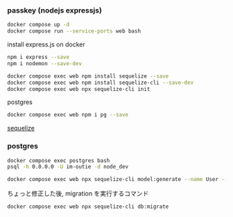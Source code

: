 ### passkey (nodejs expressjs)

```sh
docker compose up -d
docker compose run --service-ports web bash
```

install express.js on docker

```sh
npm i express --save
npm i nodemon --save-dev
```

```sh
docker compose exec web npm install sequelize --save
docker compose exec web npm install sequelize-cli --save-dev
docker compose exec web npx sequelize-cli init
```

postgres

```sh
docker compose exec web npm i pg --save
```

[sequelize](https://sequelize.org/docs/v6/other-topics/migrations/)

### postgres

```sh
docker compose exec postgres bash
psql -h 0.0.0.0 -U im-outie -d node_dev
```

```sh
docker compose exec web npx sequelize-cli model:generate --name User --attributes email:string
```

ちょっと修正した後, migration を実行するコマンド

```sh
docker compose exec web npx sequelize-cli db:migrate
```
